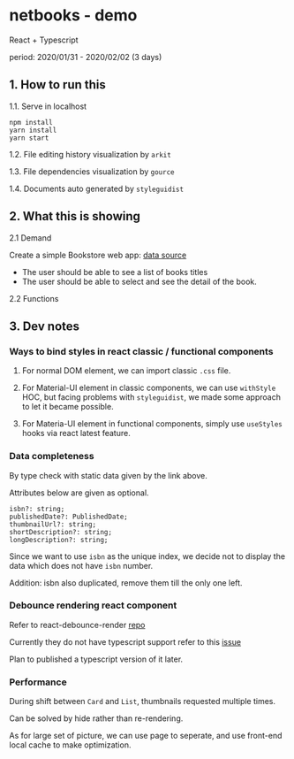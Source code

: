 # netbooks - demo

React + Typescript

period: 2020/01/31 - 2020/02/02 (3 days)  

## 1. How to run this  

1.1. Serve in localhost  

```shell
npm install
yarn install
yarn start
```

1.2. File editing history visualization by `arkit`  

1.3. File dependencies visualization by `gource`  

1.4. Documents auto generated by `styleguidist`  

## 2. What this is showing  

2.1 Demand  

Create a simple Bookstore web app: [data source](https://raw.githubusercontent.com/bvaughn/infinite-list-reflow-examples/master/books.json)  

- The user should be able to see a list of books titles  
- The user should be able to select and see the detail of the book.  

2.2 Functions  

## 3. Dev notes  

### Ways to bind styles in react classic / functional components  

1. For normal DOM element, we can import classic `.css` file.  

2. For Material-UI element in classic components, we can use `withStyle` HOC, but facing problems with `styleguidist`, we made some approach to let it became possible.  

3. For Materia-UI element in functional components, simply use `useStyles` hooks via react latest feature.  

### Data completeness  

By type check with static data given by the link above.  

Attributes below are given as optional.  

```tsx
isbn?: string;
publishedDate?: PublishedDate;
thumbnailUrl?: string;
shortDescription?: string;
longDescription?: string;
```

Since we want to use `isbn` as the unique index, we decide not to display the data which does not have `isbn` number.  

Addition: isbn also duplicated, remove them till the only one left.  

### Debounce rendering react component

Refer to react-debounce-render [repo](https://github.com/podefr/react-debounce-render)

Currently they do not have typescript support refer to this [issue](https://github.com/podefr/react-debounce-render/issues/14)  

Plan to published a typescript version of it later.  

### Performance

During shift between `Card` and `List`, thumbnails requested multiple times.  

Can be solved by hide rather than re-rendering.  

As for large set of picture, we can use page to seperate, and use front-end local cache to make optimization.  

